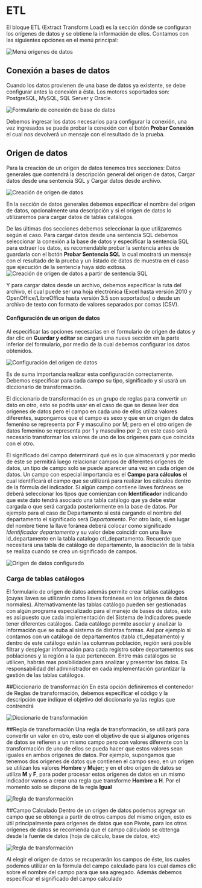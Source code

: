 # ETL
El bloque ETL (Extract Transform Load) es la sección dónde se configuran los orígenes de datos y se obtiene la información de ellos.
Contamos con las siguientes opciones en el menú principal:

![Menú orígenes de datos](images/menu_origenes_datos.png)

## Conexión a bases de datos
Cuando los datos provienen de una base de datos ya existente, se debe configurar antes la conexión a ésta. Los motores soportados son: PostgreSQL, MySQL, SQL Server y Oracle.

![Formulario de conexión de base de datos](images/conexion.png)

Debemos ingresar los datos necesarios para configurar la conexión, una vez ingresados se puede probar la conexión con el botón **Probar Conexión** el cual nos devolverá un mensaje con el resultado de la prueba.

## Origen de datos
Para la creación de un origen de datos tenemos tres secciones: Datos generales que contendrá la descripción general del origen de datos, Cargar datos desde una sentencia SQL y Cargar datos desde archivo.

![Creación de origen de datos](images/origen_dato_crear.png)

En la sección de datos generales debemos especificar el nombre del origen de datos, opcionalmente una descripción y si el origen de datos lo utilizaremos para cargar datos de tablas catálogos.

De las últimas dos secciones debemos seleccionar la que utilizaremos según el caso. Para cargar datos desde una sentencia SQL debemos seleccionar la conexión a la base de datos y especificar la sentencia SQL para extraer los datos, es recomendable probar la sentencia antes de guardarla con el botón **Probar Sentencia SQL** la cual mostrará un mensaje con el resultado de la prueba y un listado de datos de muestra en el caso que ejecución de la sentencia haya sido exitosa.
![Creación de origen de datos a partir de sentencia SQL](images/origen_dato_sql.png)

Y para cargar datos desde un archivo, debemos especificar la ruta del archivo, el cual puede ser una hoja electrónica (Excel hasta versión 2010 y OpenOffice/LibreOffice hasta versión 3.5 son soportados) o desde un archivo de texto con formato de valores separados por comas (CSV).

#### Configuración de un origen de datos
Al especificar las opciones necesarias en el formulario de origen de datos y dar clic en **Guardar y editar** se cargará una nueva sección en la parte inferior del formulario, por medio de la cual debemos configurar los datos obtenidos.

![Configuración del origen de datos](images/origen_dato_configurar.png)

Es de suma importancia realizar esta configuración correctamente. Debemos especificar para cada campo su tipo, significado y si usará un diccionario de transformación.

El diccionario de transformación es un grupo de reglas para convertir un dato en otro, esto se podría usar en el caso de que se desee leer dos orígenes de datos pero 
el campo en cada uno de ellos utiliza valores diferentes, supongamos que el campo es sexo y que en un origen de datos femenino se representa por F y masculino por M; pero en el otro origen de datos femenino se representa por 1 y masculino por 2; en este caso será necesario transformar los valores de uno de los orígenes para que coincida con el otro.

El significado del campo determinará qué es lo que almacenará y por medio de éste se permitirá luego relacionar campos de diferentes orígenes de datos, un tipo de campo solo se puede aparecer una vez en cada origen de datos. Un campo con especial importancia es el **Campo para cálculos** el cual identificará el campo que se utilizará para realizar los cálculos dentro de la fórmula del indicador. Si algún campo contiene llaves foráneas se deberá seleccionar los tipos que comienzan con **Identificador** indicando que este dato tendrá asociado una tabla catálogo que ya debe estar cargada o que será cargada posteriormente en la base de datos. Por ejemplo para el caso de Departamento si está cargando el nombre del departamento el significado será *Departamento*. 
Por otro lado, si en lugar del nombre tiene la llave foránea deberá colocar como significado *Identificador departamento* y su valor debe coincidir con una llave id_departamento en la tabla catalogo ctl_departamento.  Recuerde que necesitará una tabla de catálogo de departamento, la asociación de la tabla se realiza cuando se crea un significado de campos.

![Origen de datos configurado](images/origen_dato_configurar2.png)

### Carga de tablas catálogos
El formulario de origen de datos además permite crear tablas catálogos (cuyas llaves se utilizarán como llaves foráneas en los orígenes de datos normales). Alternativamente las tablas catálogo pueden ser gestionadas con algún programa especializado para el manejo de bases de datos, esto es así puesto que cada implementación del Sistema de Indicadores puede tener diferentes catálogos.
Cada catálogo permite asociar y analizar la información que se suba al sistema de distintas formas. Así por ejemplo si contamos con un catálogo de departamentos  (tabla ctl_depatamento) y dentro de este  catálogo están las columnas población, región  será posible filtrar y desplegar información para cada registro  sobre departamentos sus poblaciones y  la región a la que pertenecen.
Entre más catálogos se utilicen, habrán mas posibilidades para analizar y presentar los datos. Es responsabilidad del administrador en cada implementación garantizar la gestión de las tablas catálogos.

##Diccionario de transformación
En esta opción definiremos el contenedor de Reglas de transformación, debemos especificar el código y la descripción que indique el objetivo del diccionario ya las reglas que contrendrá

![Diccionario de transformación](images/diccionario_transformacion.png)

##Regla de transformación
Una regla de transformación, se utilizará para convertir un valor en otro, esto con el objetivo de que si algunos orígenes de datos se refieren a un mismo campo pero con valores diferente con la transformación de uno de ellos se pueda hacer que estos valores sean iguales en ambos orígenes de datos.
Por ejemplo, supongamos que tenemos dos origenes de datos que contienen el campo sexo, en un origen se utilizan los valores **Hombre** y **Mujer**; y en el otro origen de datos se utiliza **M** y **F**, para poder procesar estos orígenes de datos en un mismo indicador vamos a crear una regla que transforme **Hombre** a **H**. Por el momento solo se dispone de la regla **Igual**

![Regla de transformación](images/regla_transformacion.png)


##Campo Calculado
Dentro de un origen de datos podemos agregar un campo que se obtenga a partir de otros campos del mismo origen, esto es útil principalmente para orígenes de datos que son Pivote, para los otros orígenes de datos se recomienda que el campo cálculado se obtenga desde la fuente de datos (hoja de cálculo, base de datos, etc)

![Regla de transformación](images/campo_calculado.png)

Al elegir el origen de datos se recuperarán los campos de éste, los cuales podemos utilizar en la fórmula del campo calculado para los cual damos clic sobre el nombre del campo para que sea agregado. Además debemos especificar el significado del campo calculado

